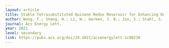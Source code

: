 ```yaml
---
layout: article
title: Stable Tetrasubstituted Quinone Redox Reservoir for Enhancing Decoupled Hydrogen and Oxygen Evolution
author: Wang, F.; Sheng, H.; Li, W.; Gerken, J. B.; Jin, S.; Stahl, S. S.*  
journal: Acs Energy Lett.	
year: 2021
level: secondary
link: https://pubs.acs.org/doi/10.1021/acsenergylett.1c00236
---
```


